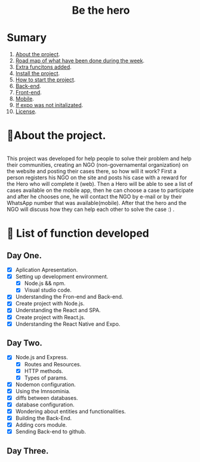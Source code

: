 <h1 align="center">
  Be the hero
</h1>

# Sumary
1. [About the project](#about).
2. [Road map of what have been done during the week](#Road-map).
3. [Extra funcitons added](#extra).
4. [Install the project](#install).
5. [How to start the project](#Start).
  1. [Back-end](#backend).
  2. [Front-end](#front-end).
  3. [Mobile](#mobile).
  4. [If expo was not initalizated](#expo).
6. [License](#license).

# 📁About the project.<a name="about"></a>
<br>
This project was developed for help people to solve their problem and help their communities, creating an NGO (non-governamental organization) on the website and posting their cases there, so how will it work?
First a person registers his NGO on the site and posts his case with a reward for the Hero who will complete it (web).
Then a Hero will be able to see a list of cases available on the mobile app, then he can choose a case to participate and after he chooses one, he will contact the NGO by e-mail or by their WhatsApp number that was available(mobile).
After that the hero and the NGO will discuss how they can help each other to solve the case :) .

# 📜 List of function developed <a name="Road-map"></a>

## Day One.

- [x] Aplication Apresentation.
- [x] Setting up development environment.
  - [x] Node.js && npm.
  - [x] Visual studio code.
- [x] Understanding the Fron-end and Back-end.
- [x] Create project with Node.js.
- [x] Understanding the React and SPA.
- [x] Create project with React.js.
- [x] Understanding the React Native and Expo.

## Day Two.

- [x] Node.js and Express.
  - [x] Routes and Resources.
  - [x] HTTP methods.
  - [x] Types of params.
- [x] Nodemon configuration.
- [x] Using the Imnsominia.
- [x] diffs between databases.
- [x] database configuration.
- [x] Wondering about entities and functionalities.
- [x] Building the Back-End.
- [x] Adding cors module.
- [x] Sending Back-end to github.

## Day Three.
